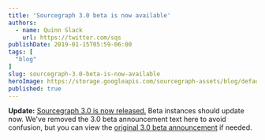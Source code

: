 ```yaml
---
title: 'Sourcegraph 3.0 beta is now available'
authors:
  - name: Quinn Slack
    url: https://twitter.com/sqs
publishDate: 2019-01-15T05:59-06:00
tags: [
  "blog"
]
slug: sourcegraph-3.0-beta-is-now-available
heroImage: https://storage.googleapis.com/sourcegraph-assets/blog/default_hero_social.png
published: true
---
```


**Update:** [Sourcegraph 3.0 is now released.](/blog/sourcegraph-3.0) Beta instances should update now. We've removed the 3.0 beta announcement text here to avoid confusion, but you can view the [original 3.0 beta announcement](https://sourcegraph.com/github.com/sourcegraph/about@2d7aec18655aacfee43fb8ec7c613b45c0a80797/-/blob/blogposts/announcing-sourcegraph-3.0-beta.md) if needed.
